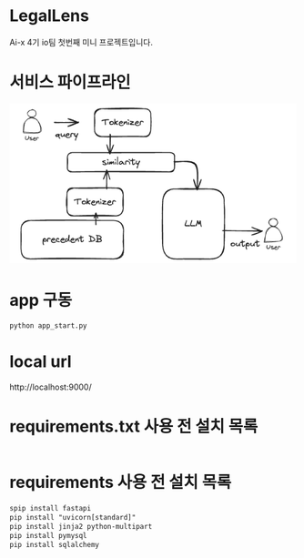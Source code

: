 # LegalLens
Ai-x 4기 io팀 첫번째 미니 프로젝트입니다.

# 서비스 파이프라인
![pipeline](./readme_images/image.png)

# app 구동
```
python app_start.py
```

# local url
http://localhost:9000/


# requirements.txt 사용 전 설치 목록
```
```

# requirements 사용 전 설치 목록
```
spip install fastapi
pip install "uvicorn[standard]"
pip install jinja2 python-multipart
pip install pymysql
pip install sqlalchemy
```
```